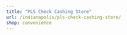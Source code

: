 ```yaml
---
title: "PLS Check Cashing Store"
url: /indianapolis/pls-check-cashing-store/
shop: convenience
---
```

